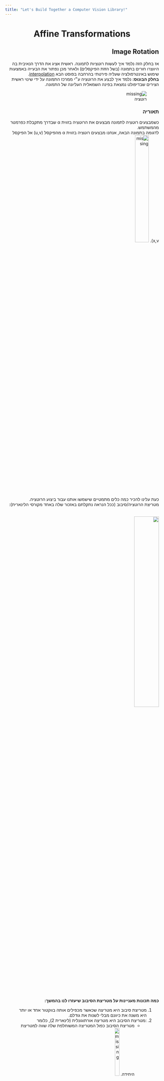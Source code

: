 ```yaml
---
title: "Let's Build Together a Computer Vision Library!"
---
```

<head>
<style>
.button {
  background-color: #00c2c2;
  border: none;
  color: white;
  padding: 3px 5px;
  text-align: center;
  text-decoration: none;
  display: inline-block;
  font-size: 12px;
  margin: 1px 1px;
  cursor: pointer;
  font-weight : bold ;

}
</style>
</head>

<div dir="rtl">
   <h1 align=center>Affine Transformations</h1>
  <h2> Image Rotation </h2> 
    אז בחלק הזה נלמד איך לעשות רוטציות לתמונה. ראשית אציג את הדרך הנאיבית בה היווצרו חורים בתמונה (בשל הזזת הפיקסלים) ולאחר מכן נפתור את הבעייה באמצעות שימוש באינטרפולציה שעליה פירטתי בהרחבה בפוסט הבא <a href="interpolation.md">interpolation</a>. <br> 
    <b>בחלק הבונוס:</b>
    נלמד איך לבצע את הרוטציה ע״י ממרכז התמונה על ידי שינוי ראשית הצירים שבדיפולט נמצאת בפינה השמאלית העליונה של התמונה.
      
 <figure>
    <img src='lions1.jpeg' alt='missing' />
    <figcaption> רוטציה  </figcaption>
</figure>
  
  <h3> תאוריה </h3>
   כשמבצעים רוטציה לתמונה מבצעים את הרוטציה בזווית
   &alpha; 
   שבדרך מתקבלת כפרמטר מהמשתמש.
     <br>
   לדגומה בתמונה הבאה, אנחנו מבצעים רוטציה בזווית 
   &alpha; 
   מהפיקסל
   (u,v) 
   אל הפיקסל 
   x,v).


   <img src='https://user-images.githubusercontent.com/69425073/138815394-abd74c44-6e61-4942-a842-86e06a214842.png' alt='missing' style="width: 30%; height: auto;" />
        <br>
   
   כעת עלינו להכיר כמה כלים מתמטיים שישמשו אותנו עבור ביצוע הרוטציה. 
  <br>
מטריצת הרוטציה/סיבוב (ככל הנראה נתקלתם באזכור שלה באחד מקורסי הלינארית): 
 <br><br>
   
 <img src='images/rotationmatrix1.png' style="width: 40%; height: auto;"/> 
 <br>
  <br>
  <b> כמה תכונות מעניינות על מטריצת הסיבוב שיעזרו לנו בהמשך: </b>
  <ol>
    <li>מטריצת סיבוב היא מטריצה שכאשר מכפילים אותה בווקטור אחד או יותר היא משנה את כיוונם מבלי לשנות את גודלם.</li>
    <li>:מטריצת הסיבוב היא מטריצה אורתוגונלית (לינארית 2), כלומר
        <ul>
          <li> מטריצת הסיבוב כפול המטריצה המשוחלפת שלה שווה למטריצת היחידה.
              <img src='images/ortogonali3.png' alt='missing' style="width: 20%; height: auto;"  />
          </li>
          <li>למעשה המטריצה (הטרנספורמציה) ההופכית של מטריצה הסיבוב שווה למטריצה המשוחלפת
           <img src='images/ortogonali2.png' alt='missing' style="width: 13%; height: auto;"  />
            כדאי לזכור זאת להמשך!  </li>
          </ul>
     </li>
    </ol>
          



   באופן כללי בהפעלת מטריצת הסיבוב עבור הזזת הפיקסל
   (x,y) 
   נקבל:
<br>
  <img src='images/rotationmatrix3.png' style="width: 80%; height: auto;"/> 
  <br>
  תמונה נוספת להמחשה:
  <br>
  <img src='images/rotationmatrix2.png' style="width: 60%; height: auto;"/> 

   <br><br>
    <b> לכאורה </b> 
  במבט ראשוני הכלי נראה 
   מושלם לביצוע הרוטציה שאנחנו צריכים עבור התמונה. <br>
   -פשוט נעבור פיקסל-פיקסל ונבצע את הרוטציה ע״י הפעלה של המטריצה על וקטור הפיקסל, או לחילופין באופן שקול נחשב לכל פיקסל את מיקומי ה
   (x',y')
   שלו ע״י המשוואה המתאימה לחישוב
   x'
   והמשוואה המתאימה לחישוב y'.
   <br>
   <br>
   <b>הערה:</b>
   בקוד הבא ביצענו רוטציה אך ורק לתמונות עם צבע.
   ובהמשך נדאג גם לבצע את הרוטציה לתמונות 
   Grayscale
   <br>
   <br>
   <u> בואו ננסה לבצע זאת: </u>
  <br>

<b> ראשית נייבא את הספריות הדרושות לנו: </b>
<div dir="ltr">
{% highlight c++%}
#include <iostream>
#include <cmath>
#include "opencv2/opencv.hpp"
{% endhighlight %}
</div><br>

<b>
לאחר מכן נכתוב את התוכנית המרכזית להצגת התמונות: (אם משהו לא מובן בחלק זה, נא לקרוא את
<a href="https://royamoyal.github.io/ComputerVision-ImageProcessing-Tutorial-Blog/Basics.html">המדריך הבסיסי לבלוג</a>)
</b>
<div dir="ltr"> 
<br>
{% highlight cpp%}
int main() {
    cv::Mat img = cv::imread("../lion.jpeg");
    
    cv::Mat rotatedImage(img.rows,img.cols,CV_8UC3);

    // Rotating
    NaiveRotation(img,rotatedImage,30);
    // End of Rotating

    // Show the images
    cv::imshow("window1",img);
    cv::imshow("window2",rotatedImage);
    cv::waitKey(0);
    // End of Show the images

    return 0;
}
{% endhighlight %}
</div><br>

וכעת נתבונן בפונקציית הרוטציה הנאיבית שלנו:

<div dir="ltr"> 
{% highlight cpp%}
   void NaiveRotation(cv::Mat src, cv::Mat dst, int angle) {
    double rotatedX;
    double rotatedY;

    double toRadian = 3.141592653589 / 180;

    // ---------------------------- RGB HANDLER ----------------------------
    for (int x = 0; x < src.cols; x++) {
        for (int y = 0; y < src.rows; y++) {

            rotatedX = round(x * cos(angle * toRadian) - y * sin(angle * toRadian));
            rotatedY = round(x * sin(angle * toRadian) + y * cos(angle * toRadian));

            cv::Point2i dstPixel((int) rotatedX, (int) rotatedY);

            // Checking if the Interpolation calculations crossed the boundaries
            if (dstPixel.x < 0 || dstPixel.x > src.cols - 1 || dstPixel.y < 0 || dstPixel.y > src.rows - 1)
                dst.at<cv::Vec3b>(cv::Point(x, y)) = 0;
            else { // In case everything is good
                dst.at<cv::Vec3b>(dstPixel) = src.at<cv::Vec3b>(cv::Point(x, y));
            }
        }
    }
}
{% endhighlight %}
</div><br>
<b> וזו התוצאה שנקבל:</b>
<br>
<img src='images/badlion.png' style="width: 90%; height: auto;"/> <br>
<br>
<b>
כמו שניתן לראות, אמנם הצלחנו לבצע את הרוטציה אבל אך לא הצלחנו לשמר את איכות התמונה ולמעשה נוצרו חורים בין הפיקסלים.
בעיה זו נקראת Aliasing.
</b>
<br>
<br>


<h4> הסבר לקוד: </h4>
<div dir="ltr">
{% highlight cpp%}
rotatedX = round(x * cos(angle * toRadian) - y * sin(angle * toRadian));
rotatedY = round(x * sin(angle * toRadian) + y * cos(angle * toRadian));
cv::Point2i dstPixel((int) rotatedX, (int) rotatedY);

{% endhighlight %}
</div>

למעשה באמצעות לולאה מקוננת נעבור על כל פיקסל בתמונה ונחשב לאן היא אמורה לעבור לתמונת יעד שלנו.
<br>
הערות:
<ol>
  <li>.כמו בחישוב במחשבון, נצטרך להעביר את הזווית שהמשתמש הכניס לרדיאנים</li>
  <li>מכיוון שפיקסלים מיוצגים במחשב ע״ מספרים טבעיים והחישוב שלנו עלול לתת ערכים חיוביים שאינם שלמים, נצטרך לעגל לערך הקרוב ביותר כדי לבחור את הפיקסל המתאים. (מתקשר לבעיית ה
  aliasing.</li>
</ol>

<div dir="ltr">
{% highlight cpp%}
if (dstPixel.x < 0 || dstPixel.x > src.cols - 1 || dstPixel.y < 0 || dstPixel.y > src.rows - 1)
                dst.at<cv::Vec3b>(cv::Point(x, y)) = 0;
            else { // In case everything is good
                dst.at<cv::Vec3b>(dstPixel) = src.at<cv::Vec3b>(cv::Point(x, y));
{% endhighlight %}
</div>

מכיוון שאנו מזיזים את התמונה, ישנם פיקסלים שערך הפיקסל החדש בתמונה היעד, יצא למעשה מגבולות התמונה, כלומר באופן מעשי הוא אמור להיעלם.
בפועל באופן דיפולטיבי ב
OpenCV 
, ברגע שמנסים להזין ערך לפיקסל מחצה את גבולות התמונה, למעשה הערך יוזן לפיקסל שנמצא בגבולות התמונה אליו נגיע באופן מעגלי מתחילת אותה העמודה או השורה אותה חצינו.
<br>
לדוגמה:



<br>
<br>
<h3>
כעת נפתור את הבעיה באמצעות
<a href="interpolation.md">אינטרפולציה</a>
</h3>
<br>


<b> כמו קודם נייבא את הספריות הדרושות לנו: </b>
<div dir="ltr">
{% highlight c++%}
#include <iostream>
#include <cmath>
#include "opencv2/opencv.hpp"
{% endhighlight %}
</div><br>


<b>נשתמש ב
- enums
כדי להקל על בחירת איכות התמונה למשתמש</b>


<div dir="ltr">
{% highlight c++%}
using namespace std;

enum interpolation_type{
    INTERPOLATION_CUBIC,
    INTERPOLATION_LINEAR,
    INTERPOLATION_NEAREST_NEIGHBOR
};
{% endhighlight %}
</div><br>

<b> כעת נשתמש בפונקציות האינטרפולציה שלנו 
(ראו את 
<a href="index.md">המדריך</a>
לגביו) 
</b>
<button id="InterpolationButton" class="button" onclick="myFunction()">הראה קוד</button>
<div dir="ltr" style="display: none" id="InterpolationDiv">
{% highlight c++%}

void NearestNeighbor_Interpolation_Helper(const cv::Mat& src, cv::Mat& dst, const cv::Point2d& srcPoint, cv::Point2i& dstPixel)
{
    // Find Nearest Neighbor
    int NearestNeighborX = (int) round(srcPoint.x);
    int NearestNeighborY = (int) round(srcPoint.y);
    cv::Point NearestNeighborPixel(NearestNeighborX,NearestNeighborY);
    if (src.channels() > 1)
    { //RGB image
        if (NearestNeighborPixel.x < 0 || NearestNeighborPixel.x > src.cols - 1 || NearestNeighborPixel.y < 0 || NearestNeighborPixel.y > src.rows - 1)
            dst.at<cv::Vec3b>(dstPixel) = 0;
        else
            dst.at<cv::Vec3b>(dstPixel) = src.at<cv::Vec3b>(NearestNeighborPixel);
    }
    else// GrayScale Image
    {
        if (NearestNeighborPixel.x < 0 || NearestNeighborPixel.x > src.cols - 1 || NearestNeighborPixel.y < 0 || NearestNeighborPixel.y > src.rows - 1)
            dst.at<uchar>(dstPixel) = 0;
        else
            dst.at<uchar>(dstPixel) = src.at<uchar>(NearestNeighborPixel);
    }
}



void Linear_Interpolation_BGRandRGBHelper(const cv::Mat& src, cv::Mat& dst, const cv::Point2d& srcPoint, cv::Point2i& dstPixel)
{

    // Lets find the 4-Nearest Neighbors of our "landing" spot.
    // (r,c),(r,c+1),(r+1,c),(r+1,c+1)
    int leftUpperNeighborX = floor(srcPoint.x);
    int leftUpperNeighborY = floor(srcPoint.y);
    // (r,c)
    cv::Point2i leftUpperNeighbor(leftUpperNeighborX, leftUpperNeighborY);
    // (r,c+1)
    cv::Point2i leftBottomNeighbor(leftUpperNeighborX, leftUpperNeighborY + 1);
    // (r+1,c)
    cv::Point2i rightUpperNeighbor(leftUpperNeighborX + 1, leftUpperNeighborY);
    // (r+1,c+1)
    cv::Point2i rightBottomNeighbor(leftUpperNeighborX + 1, leftUpperNeighborY + 1);

    // ratioX = Alpha , ratioY = Beta
    // 0 <= ratioX,ratioY <= 1
    double Alpha = srcPoint.x - (double) leftUpperNeighborX;
    double Beta = srcPoint.y - (double) leftUpperNeighborY;

    if (leftUpperNeighbor.x < 0 || leftUpperNeighbor.x >= src.cols - 1 || leftUpperNeighbor.y < 0 || leftUpperNeighbor.y >= src.rows - 1)
        dst.at<cv::Vec3b>(dstPixel) = 0;  // ratio with the left upper neighbor
    else {
        int B = int((1 - Alpha) * (1 - Beta) * src.at<cv::Vec3b>(leftUpperNeighbor)[0] +
                    (1 - Alpha) * (Beta) * src.at<cv::Vec3b>(rightUpperNeighbor)[0] +
                    (Alpha) * (1 - Beta) * src.at<cv::Vec3b>(leftBottomNeighbor)[0] +
                    (Alpha) * (Beta) * src.at<cv::Vec3b>(rightBottomNeighbor)[0]);

        int G = int((1 - Alpha) * (1 - Beta) * src.at<cv::Vec3b>(leftUpperNeighbor)[1] +
                    (1 - Alpha) * (Beta) * src.at<cv::Vec3b>(rightUpperNeighbor)[1] +
                    (Alpha) * (1 - Beta) * src.at<cv::Vec3b>(leftBottomNeighbor)[1] +
                    (Alpha) * (Beta) * src.at<cv::Vec3b>(rightBottomNeighbor)[1]);

        int R = int((1 - Alpha) * (1 - Beta) * src.at<cv::Vec3b>(leftUpperNeighbor)[2] +
                    (1 - Alpha) * (Beta) * src.at<cv::Vec3b>(rightUpperNeighbor)[2] +
                    (Alpha) * (1 - Beta) * src.at<cv::Vec3b>(leftBottomNeighbor)[2] +
                    (Alpha) * (Beta) * src.at<cv::Vec3b>(rightBottomNeighbor)[2]);

        cv::Vec3b newVal(B, G, R);
        dst.at<cv::Vec3b>(dstPixel) = newVal;
    }
}


void Linear_Interpolation_GRAYHelper(const cv::Mat& src, cv::Mat& dst, const cv::Point2d& srcPoint, cv::Point2i& dstPixel)
{
    // Lets find the 4-Nearest Neighbors of our "landing" spot.
    // (r,c),(r,c+1),(r+1,c),(r+1,c+1)
    int leftUpperNeighborX = floor(srcPoint.x);
    int leftUpperNeighborY = floor(srcPoint.y);
    // (r,c)
    cv::Point2i leftUpperNeighbor(leftUpperNeighborX, leftUpperNeighborY);
    // (r,c+1)
    cv::Point2i leftBottomNeighbor(leftUpperNeighborX, leftUpperNeighborY + 1);
    // (r+1,c)
    cv::Point2i rightUpperNeighbor(leftUpperNeighborX + 1, leftUpperNeighborY);
    // (r+1,c+1)
    cv::Point2i rightBottomNeighbor(leftUpperNeighborX + 1, leftUpperNeighborY + 1);

    // ratioX = Alpha , ratioY = Beta
    // 0 <= ratioX,ratioY <= 1
    double Alpha = srcPoint.x - (double) leftUpperNeighborX;
    double Beta = srcPoint.y - (double) leftUpperNeighborY;

    if (leftUpperNeighbor.x < 0 || leftUpperNeighbor.x > src.cols - 1 || leftUpperNeighbor.y < 0 || leftUpperNeighbor.y > src.rows - 1)
        dst.at<uchar>(dstPixel) = 0;
    else {

        int greyValue = int((1 - Alpha) * (1 - Beta) * src.at<uchar>(leftUpperNeighbor) +
                            (1 - Alpha) * (Beta) * src.at<uchar>(rightUpperNeighbor) +
                            (Alpha) * (1 - Beta) * src.at<uchar>(leftBottomNeighbor) +
                            (Alpha) * (Beta) * src.at<uchar>(rightBottomNeighbor));

        dst.at<uchar>(dstPixel) = greyValue;


    }
}



void Interpolation_Calculator(const cv::Mat& src, cv::Mat& dst, const cv::Point2d& srcPoint, cv::Point2i& dstPixel, interpolation_type inter_type){
    // The origin pixels for the currPixel in the newImage depends on the interpolation type

        switch(inter_type) {
            case INTERPOLATION_NEAREST_NEIGHBOR: {
                NearestNeighbor_Interpolation_Helper(src,dst,srcPoint,dstPixel);
            }
            case INTERPOLATION_LINEAR:
                if(src.channels() > 1) //if its BGR/RGB Image (3 channel Image)
                    Linear_Interpolation_BGRandRGBHelper(src,dst,srcPoint,dstPixel);
                else // GrayScale/Binary Image
                    Linear_Interpolation_GRAYHelper(src,dst,srcPoint,dstPixel);
            case INTERPOLATION_CUBIC:
                if(src.channels() > 1) //if its BGR/RGB Image (3 channel Image)
                    Linear_Interpolation_BGRandRGBHelper(src,dst,srcPoint,dstPixel);
                else // GrayScale/Binary Image
                    Cubic_Interpolation_GRAYHelper(src,dst,srcPoint,dstPixel);
    }
}
{% endhighlight %}
</div><br>
<div id="space1"><br></div>
<br>
<b>
נבצע את הרוטציה שלנו ע״י הטרנספורמציה ההופכית למטריצת הרוטציה:
</b>
<br>
<div dir="ltr">
{% highlight c++%}
void RotationFunction(const cv::Mat& src, cv::Mat& dst, int angle, interpolation_type inter_type) {
    // The pixels in the new image we want to find right origin pixel for his value.
    if (src.channels() != dst.channels())
        throw std::invalid_argument(
                "Source Image and Destination Image have different channels. (Probably one is greyscale and the other BGR/RGB)");

    double rotatedX;
    double rotatedY;

    double toRadian = 3.141592653589 / 180;

    for (int x = 0; x < dst.cols; x++) // We can use the width instead of the cols.
    {
        for (int y = 0; y < dst.rows; y++) // We cna use the height instead of the rows.
        {

            rotatedX = x * cos(angle * toRadian) + y * sin(angle * toRadian);
            rotatedY = x * (-sin(angle * toRadian)) + y * cos(angle * toRadian);

            cv::Point2d srcPoint(rotatedX, rotatedY);
            cv::Point2i dstPixel(x, y);
            Interpolation_Calculator(src, dst, srcPoint, dstPixel, inter_type);
        }
    }
}
{% endhighlight %}
</div><br>

<b> לבסוף נכתוב את הקוד הדרוש לקריאה והצגת התמונות. </b>
<br>
<br>
<div dir="ltr">
{% highlight c++%}
int main() {
    cv::Mat img = cv::imread("../lion.jpeg");
    //if(img.channels() < 3)
      //  img_chan = GRAYSCALE;

    cv::Mat rotatedImage(img.rows,img.cols,CV_8UC3);

    RotationFunction(img,rotatedImage,30,INTERPOLATION_LINEAR);

    // Show the images
    cv::imshow("Original Image",img);
    cv::imshow("Rotated Image",rotatedImage);
    cv::waitKey(0);

{% endhighlight %}
</div><br>

<b> התוצאה שקיבלנו: </b>
<br>

אינטרפולציה לשכן הכי קרוב:
<figure>
    <img src='images/rotatedImageNearest.png' alt='missing' />
    <figcaption>   </figcaption>
</figure>

<br>
<br>
אינטרפולציה לינארית:
<figure>
    <img src='images/rotatedImageGood.png' alt='missing' />
    <figcaption>   </figcaption>
</figure>








</div>




<h4>Aliasing</h4>


   הדרך הנאיבית:
   הדרך הנאיבית, נשלח כל פיקסל באמצעות הטרנספורמציה שהדגמנו קודםם.
   
   
   
  
   
   
   <br>
לפי טריגונומטריה 
   
 


   
   asdasdasdasdasdsad
   

   
   
   
<script>
function myFunction() {
  var x = document.getElementById("InterpolationDiv");
  var space = document.getElementById("space1");
  var button = document.getElementById("InterpolationButton");
  if (x.style.display === "none") {
    x.style.display = "block";
    button.textContent = "הסתר קוד";
    space.style.display = "none";
  } else {
    x.style.display = "none";
    button.textContent = "הראה קוד";
    space.style.display = "block";
  }
}
</script>
